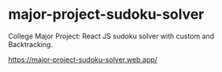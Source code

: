 # major-project-sudoku-solver
College Major Project: React JS sudoku solver with custom and Backtracking.

https://major-project-sudoku-solver.web.app/
